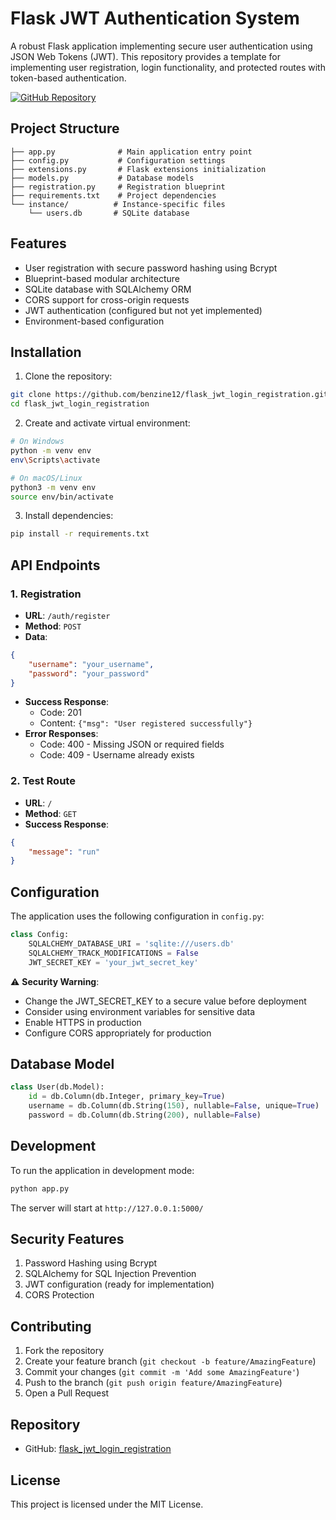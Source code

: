 # Flask JWT Authentication System

A robust Flask application implementing secure user authentication using JSON Web Tokens (JWT). This repository provides a template for implementing user registration, login functionality, and protected routes with token-based authentication.

[![GitHub Repository](https://img.shields.io/badge/GitHub-flask_jwt_login_registration-blue?style=flat&logo=github)](https://github.com/benzine12/flask_jwt_login_registration)

## Project Structure
```
├── app.py              # Main application entry point
├── config.py           # Configuration settings
├── extensions.py       # Flask extensions initialization
├── models.py           # Database models
├── registration.py     # Registration blueprint
├── requirements.txt    # Project dependencies
└── instance/          # Instance-specific files
    └── users.db       # SQLite database
```

## Features

- User registration with secure password hashing using Bcrypt
- Blueprint-based modular architecture
- SQLite database with SQLAlchemy ORM
- CORS support for cross-origin requests
- JWT authentication (configured but not yet implemented)
- Environment-based configuration

## Installation

1. Clone the repository:
```bash
git clone https://github.com/benzine12/flask_jwt_login_registration.git
cd flask_jwt_login_registration
```

2. Create and activate virtual environment:
```bash
# On Windows
python -m venv env
env\Scripts\activate

# On macOS/Linux
python3 -m venv env
source env/bin/activate
```

3. Install dependencies:
```bash
pip install -r requirements.txt
```

## API Endpoints

### 1. Registration
- **URL**: `/auth/register`
- **Method**: `POST`
- **Data**:
```json
{
    "username": "your_username",
    "password": "your_password"
}
```
- **Success Response**: 
  - Code: 201
  - Content: `{"msg": "User registered successfully"}`
- **Error Responses**:
  - Code: 400 - Missing JSON or required fields
  - Code: 409 - Username already exists

### 2. Test Route
- **URL**: `/`
- **Method**: `GET`
- **Success Response**:
```json
{
    "message": "run"
}
```

## Configuration

The application uses the following configuration in `config.py`:

```python
class Config:
    SQLALCHEMY_DATABASE_URI = 'sqlite:///users.db'
    SQLALCHEMY_TRACK_MODIFICATIONS = False
    JWT_SECRET_KEY = 'your_jwt_secret_key'
```

⚠️ **Security Warning**: 
- Change the JWT_SECRET_KEY to a secure value before deployment
- Consider using environment variables for sensitive data
- Enable HTTPS in production
- Configure CORS appropriately for production

## Database Model

```python
class User(db.Model):
    id = db.Column(db.Integer, primary_key=True)
    username = db.Column(db.String(150), nullable=False, unique=True)
    password = db.Column(db.String(200), nullable=False)
```

## Development

To run the application in development mode:

```bash
python app.py
```

The server will start at `http://127.0.0.1:5000/`

## Security Features

1. Password Hashing using Bcrypt
2. SQLAlchemy for SQL Injection Prevention
3. JWT configuration (ready for implementation)
4. CORS Protection

## Contributing

1. Fork the repository
2. Create your feature branch (`git checkout -b feature/AmazingFeature`)
3. Commit your changes (`git commit -m 'Add some AmazingFeature'`)
4. Push to the branch (`git push origin feature/AmazingFeature`)
5. Open a Pull Request

## Repository

- GitHub: [flask_jwt_login_registration](https://github.com/benzine12/flask_jwt_login_registration)

## License

This project is licensed under the MIT License.